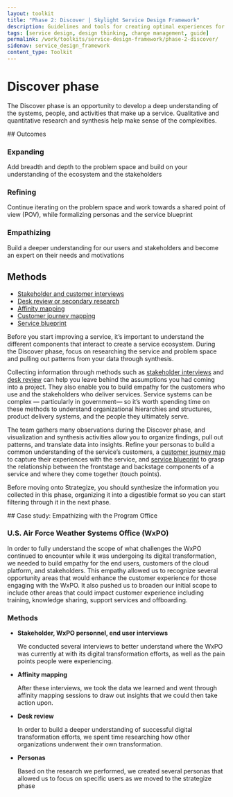 ```yaml
---
layout: toolkit
title: "Phase 2: Discover | Skylight Service Design Framework"
description: Guidelines and tools for creating optimal experiences for both users and your organization.
tags: [service design, design thinking, change management, guide]
permalink: /work/toolkits/service-design-framework/phase-2-discover/
sidenav: service_design_framework
content_type: Toolkit
---
```


# Discover phase

The Discover phase is an opportunity to develop a deep understanding of the systems, people, and activities that make up a service. Qualitative and quantitative research and synthesis help make sense of the complexities.


<div class="callout--tip callout--summary" markdown="1">
## Outcomes

### Expanding
Add breadth and depth to the problem space and build on your understanding of the ecosystem and the stakeholders

### Refining
Continue iterating on the problem space and work towards a shared point of view (POV), while formalizing personas and the service blueprint

### Empathizing
Build a deeper understanding for our users and stakeholders and become an expert on their needs and motivations

## Methods
- [Stakeholder and customer interviews]()
- [Desk review or secondary research]()
- [Affinity mapping]()
- [Customer journey mapping]()
- [Service blueprint]()
</div>

Before you start improving a service, it’s important to understand the different components that interact to create a service ecosystem. During the Discover phase, focus on researching the service and problem space and pulling out patterns from your data through synthesis.

Collecting information through methods such as [stakeholder interviews](/work/toolkits/service-design-framework/methods/stakeholder-and-customer-interviews/) and [desk review](/work/toolkits/service-design-framework/methods/desk-review-or-secondary-research/) can help you leave behind the assumptions you had coming into a project. They also enable you to build empathy for the customers who use and the stakeholders who deliver services. Service systems can be complex — particularly in government— so it’s worth spending time on these methods to understand organizational hierarchies and structures, product delivery systems, and the people they ultimately serve.

The team gathers many observations during the Discover phase, and visualization and synthesis activities allow you to organize findings, pull out patterns, and translate data into insights. Refine your personas to build a common understanding of the service’s customers, a [customer journey map](/work/toolkits/service-design-framework/methods/customer-journey-mapping/) to capture their experiences with the service, and [service blueprint](/work/toolkits/service-design-framework/methods/service-blueprint/) to grasp the relationship between the frontstage and backstage components of a service and where they come together (touch points).

Before moving onto Strategize, you should synthesize the information you collected in this phase, organizing it into a digestible format so you can start filtering through it in the next phase.

<div class="callout callout--case-study" markdown="1">
## Case study: Empathizing with the Program Office

### U.S. Air Force Weather Systems Office (WxPO)

In order to fully understand the scope of what challenges the WxPO continued to encounter while it was undergoing its digital transformation, we needed to build empathy for the end users, customers of the cloud platform, and stakeholders. This empathy allowed us to recognize several opportunity areas that would enhance the customer experience for those engaging with the WxPO. It also pushed us to broaden our initial scope to include other areas that could impact customer experience including training, knowledge sharing, support services and offboarding.

### Methods

* **Stakeholder, WxPO personnel, end user interviews**

    We conducted several interviews to better understand where the WxPO was currently at with its digital transformation efforts, as well as the pain points people were experiencing.

* **Affinity mapping**

    After these interviews, we took the data we learned and went through affinity mapping sessions to draw out insights that we could then take action upon.

* **Desk review**

    In order to build a deeper understanding of successful digital transformation efforts, we spent time researching how other organizations underwent their own transformation.

* **Personas**

    Based on the research we performed, we created several personas that allowed us to focus on specific users as we moved to the strategize phase
</div>


